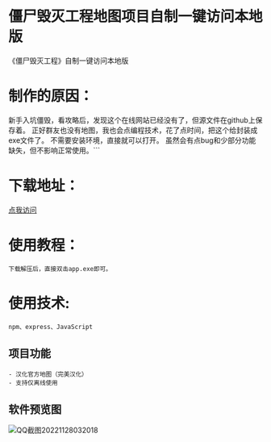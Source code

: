 
# 僵尸毁灭工程地图项目自制一键访问本地版
  
《僵尸毁灭工程》自制一键访问本地版

# 制作的原因：

新手入坑僵毁，看攻略后，发现这个在线网站已经没有了，但源文件在github上保存着。
正好群友也没有地图，我也会点编程技术，花了点时间，把这个给封装成exe文件了。
不需要安装环境，直接就可以打开。
虽然会有点bug和少部分功能缺失，但不影响正常使用。```
# 下载地址：
[点我访问](https://github.com/17396743/pz-webmap-offline-version/releases/tag/0.0.1)

# 使用教程：
````
下载解压后，直接双击app.exe即可。
````

# 使用技术:
````
npm、express、JavaScript 
````

## 项目功能
````
- 汉化官方地图（完美汉化）
- 支持仅离线使用
````

##  软件预览图

![QQ截图20221128032018](https://user-images.githubusercontent.com/70384877/204155501-679e2e5b-2ed2-4545-891a-c37664890d2c.png)




